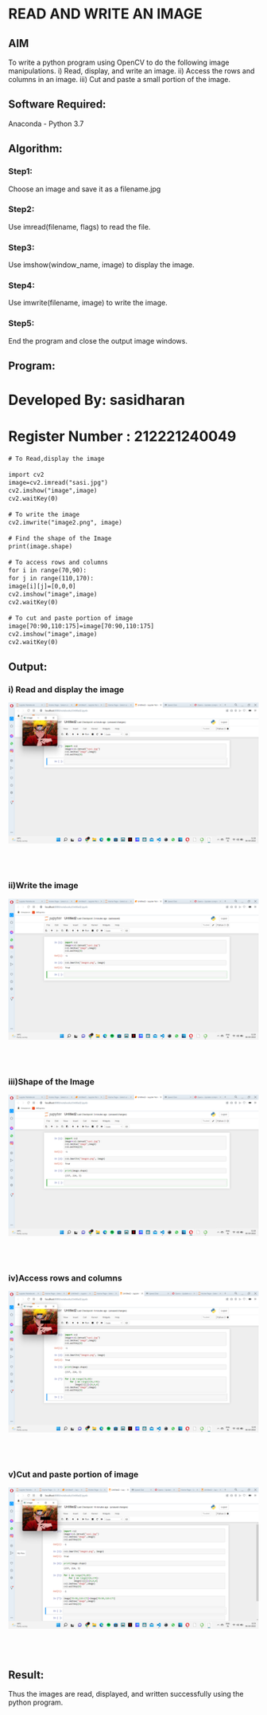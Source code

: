 # READ AND WRITE AN IMAGE
## AIM
To write a python program using OpenCV to do the following image manipulations.
i) Read, display, and write an image.
ii) Access the rows and columns in an image.
iii) Cut and paste a small portion of the image.

## Software Required:
Anaconda - Python 3.7
## Algorithm:
### Step1:
Choose an image and save it as a filename.jpg
### Step2:
Use imread(filename, flags) to read the file.
### Step3:
Use imshow(window_name, image) to display the image.
### Step4:
Use imwrite(filename, image) to write the image.
### Step5:
End the program and close the output image windows.

## Program:

# Developed By: sasidharan 
# Register Number : 212221240049

```
# To Read,display the image

import cv2
image=cv2.imread("sasi.jpg")
cv2.imshow("image",image)
cv2.waitKey(0)

# To write the image
cv2.imwrite("image2.png", image)

# Find the shape of the Image
print(image.shape)

# To access rows and columns
for i in range(70,90):
for j in range(110,170):
image[i][j]=[0,0,0]
cv2.imshow("image",image)
cv2.waitKey(0)

# To cut and paste portion of image
image[70:90,110:175]=image[70:90,110:175]
cv2.imshow("image",image)
cv2.waitKey(0)
```

## Output:

### i) Read and display the image

![image](1.png)

<br>
<br>

### ii)Write the image

![image](2.png)

<br>
<br>

### iii)Shape of the Image

![image](3.png)

<br>
<br>

### iv)Access rows and columns

![image](4.png)

<br>
<br>

### v)Cut and paste portion of image

![image](5.png)

<br>
<br>

## Result:
Thus the images are read, displayed, and written successfully using the python program.

